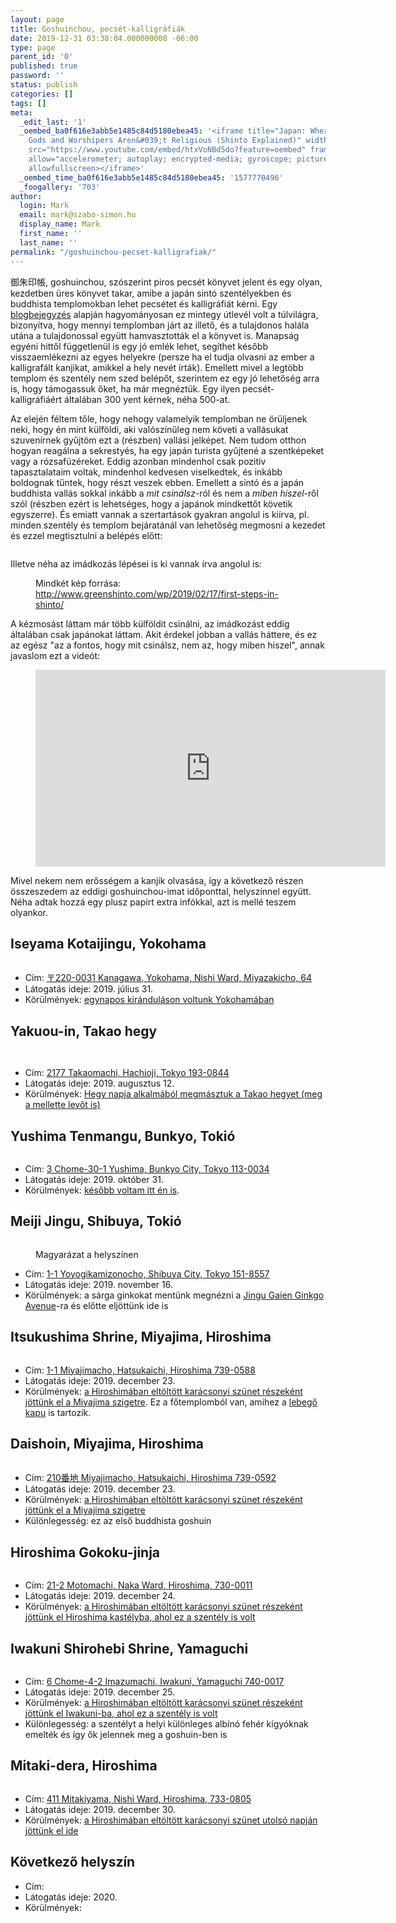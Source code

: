 ```yaml
---
layout: page
title: Goshuinchou, pecsét-kalligráfiák
date: 2019-12-31 03:38:04.000000000 -06:00
type: page
parent_id: '0'
published: true
password: ''
status: publish
categories: []
tags: []
meta:
  _edit_last: '1'
  _oembed_ba0f616e3abb5e1485c84d5180ebea45: '<iframe title="Japan: Where Gods Aren&#039;t
    Gods and Worshipers Aren&#039;t Religious (Shinto Explained)" width="660" height="371"
    src="https://www.youtube.com/embed/htxVoNBd5do?feature=oembed" frameborder="0"
    allow="accelerometer; autoplay; encrypted-media; gyroscope; picture-in-picture"
    allowfullscreen></iframe>'
  _oembed_time_ba0f616e3abb5e1485c84d5180ebea45: '1577770496'
  _foogallery: '703'
author:
  login: Mark
  email: mark@szabo-simon.hu
  display_name: Mark
  first_name: ''
  last_name: ''
permalink: "/goshuinchou-pecset-kalligrafiak/"
---
```

<p><!-- wp:paragraph --></p>
<p>御朱印帳, goshuinchou, szószerint piros pecsét könyvet jelent és egy olyan, kezdetben üres könyvet takar, amibe a japán sintó szentélyekben és buddhista templomokban lehet pecsétet és kalligráfiát kérni. Egy <a href="https://jinjameguri.wordpress.com/goshuinchou/">blogbejegyzés</a> alapján hagyományosan ez mintegy útlevél volt a túlvilágra, bizonyítva, hogy mennyi templomban járt az illető, és a tulajdonos halála utána a tulajdonossal együtt hamvasztották el a könyvet is. Manapság egyéni hittől függetlenül is egy jó emlék lehet, segíthet később visszaemlékezni az egyes helyekre (persze ha el tudja olvasni az ember a kalligrafált kanjikat, amikkel a hely nevét írták). Emellett mivel a legtöbb templom és szentély nem szed belépőt, szerintem ez egy jó lehetőség arra is, hogy támogassuk őket, ha már megnéztük. Egy ilyen pecsét-kalligráfiáért általában 300 yent kérnek, néha 500-at.</p>
<p><!-- /wp:paragraph --></p>
<p><!-- wp:paragraph --></p>
<p>Az elején féltem tőle, hogy nehogy valamelyik templomban ne örüljenek neki, hogy én mint külföldi, aki valószínűleg nem követi a vallásukat szuvenírnek gyűjtöm ezt a (részben) vallási jelképet. Nem tudom otthon hogyan reagálna a sekrestyés, ha egy japán turista gyűjtené a szentképeket vagy a rózsafüzéreket. Eddig azonban mindenhol csak pozitív tapasztalataim voltak, mindenhol kedvesen viselkedtek, és inkább boldognak tűntek, hogy részt veszek ebben. Emellett a sintó és a japán buddhista vallás sokkal inkább a <em>mit csinálsz</em>-ról és nem a <em>miben hiszel</em>-ről szól (részben ezért is lehetséges, hogy a japánok mindkettőt követik egyszerre). És emiatt vannak a szertartások gyakran angolul is kiírva, pl. minden szentély és templom bejáratánál van lehetőség megmosni a kezedet és ezzel megtisztulni a belépés előtt: </p>
<p><!-- /wp:paragraph --></p>
<p><!-- wp:image {"sizeSlug":"large"} --></p>
<figure class="wp-block-image size-large"><img src="{{ site.baseurl }}/assets/legacyimages/2019/12/IMG_1681.jpg" alt="" /></figure>
<p><!-- /wp:image --></p>
<p><!-- wp:paragraph --></p>
<p>Illetve néha az imádkozás lépései is ki vannak írva angolul is:</p>
<p><!-- /wp:paragraph --></p>
<p><!-- wp:image {"sizeSlug":"large"} --></p>
<figure class="wp-block-image size-large"><img src="{{ site.baseurl }}/assets/legacyimages/2019/12/IMG_4779.jpg" alt="" /><br />
<figcaption>Mindkét kép forrása: <a href="http://www.greenshinto.com/wp/2019/02/17/first-steps-in-shinto/">http://www.greenshinto.com/wp/2019/02/17/first-steps-in-shinto/</a></figcaption>
</figure>
<p><!-- /wp:image --></p>
<p><!-- wp:paragraph --></p>
<p>A kézmosást láttam már több külföldit csinálni, az imádkozást eddig általában csak japánokat láttam. Akit érdekel jobban a vallás háttere, és ez az egész "az a fontos, hogy mit csinálsz, nem az, hogy miben hiszel", annak javaslom ezt a videót:</p>
<p><!-- /wp:paragraph --></p>
<p><!-- wp:core-embed/youtube {"url":"https://www.youtube.com/watch?v=htxVoNBd5do","type":"video","providerNameSlug":"youtube","className":"wp-embed-aspect-16-9 wp-has-aspect-ratio"} --></p>
<figure class="wp-block-embed-youtube wp-block-embed is-type-video is-provider-youtube wp-embed-aspect-16-9 wp-has-aspect-ratio">
<iframe width="560" height="315" src="https://www.youtube-nocookie.com/embed/htxVoNBd5do" title="YouTube video player" frameborder="0" allow="accelerometer; autoplay; clipboard-write; encrypted-media; gyroscope; picture-in-picture" allowfullscreen></iframe>
</figure>
<p><!-- /wp:core-embed/youtube --></p>
<p><!-- wp:paragraph --></p>
<p>Mivel nekem nem erősségem a kanjik olvasása, így a következő részen összeszedem az eddigi goshuinchou-imat időponttal, helyszínnel együtt. Néha adtak hozzá egy plusz papírt extra infókkal, azt is mellé teszem olyankor.</p>
<p><!-- /wp:paragraph --></p>
<p><!-- wp:heading --></p>
<h2>Iseyama Kotaijingu, Yokohama</h2>
<p><!-- /wp:heading --></p>
<p><!-- wp:image {"id":691,"sizeSlug":"large"} --></p>
<figure class="wp-block-image size-large"><img src="{{ site.baseurl }}/assets/legacyimages/2019/12/IMG_20191231_101615-1024x768.jpg" alt="" class="wp-image-691" /></figure>
<p><!-- /wp:image --></p>
<p><!-- wp:list --></p>
<ul>
<li>Cím: <a href="https://www.google.com/maps/place/Iseyama+Kotaijingu/@35.4496269,139.6206467,14z/data=!4m5!3m4!1s0x60185c613132b093:0xe58e85fce7da7db0!8m2!3d35.4505367!4d139.6263921">〒220-0031 Kanagawa, Yokohama, Nishi Ward, Miyazakicho, 64</a> </li>
<li>Látogatás ideje: 2019. július 31.</li>
<li>Körülmények: <a href="/2019/07/31/yokohama/">egynapos kiránduláson voltunk Yokohamában</a></li>
</ul>
<p><!-- /wp:list --></p>
<p><!-- wp:heading --></p>
<h2>Yakuou-in, Takao hegy</h2>
<p><!-- /wp:heading --></p>
<p><!-- wp:image {"id":692,"sizeSlug":"large"} --></p>
<figure class="wp-block-image size-large"><img src="{{ site.baseurl }}/assets/legacyimages/2019/12/IMG_20191231_101740-1024x768.jpg" alt="" class="wp-image-692" /></figure>
<p><!-- /wp:image --></p>
<p><!-- wp:image {"id":693,"sizeSlug":"large"} --></p>
<figure class="wp-block-image size-large"><img src="{{ site.baseurl }}/assets/legacyimages/2019/12/IMG_20191231_101800-scaled-e1577771872900-768x1024.jpg" alt="" class="wp-image-693" /></figure>
<p><!-- /wp:image --></p>
<p><!-- wp:list --></p>
<ul>
<li>Cím: <a href="https://www.google.com/maps/place/Yakuou-in/@35.6259862,139.2468131,16.4z/data=!4m5!3m4!1s0x6019197db72a655b:0xc0459eb21c1af97!8m2!3d35.6258029!4d139.2502525">2177 Takaomachi, Hachioji, Tokyo 193-0844</a></li>
<li>Látogatás ideje: 2019. augusztus 12.</li>
<li>Körülmények: <a href="/2019/08/16/takao-hegy-avagy-hogyan-jartuk-le-a-labunk/">Hegy napja alkalmából megmásztuk a Takao hegyet (meg a mellette levőt is)</a></li>
</ul>
<p><!-- /wp:list --></p>
<p><!-- wp:heading --></p>
<h2>Yushima Tenmangu, Bunkyo, Tokió</h2>
<p><!-- /wp:heading --></p>
<p><!-- wp:image {"id":694,"sizeSlug":"large"} --></p>
<figure class="wp-block-image size-large"><img src="{{ site.baseurl }}/assets/legacyimages/2019/12/IMG_20191231_101846-768x1024.jpg" alt="" class="wp-image-694" /></figure>
<p><!-- /wp:image --></p>
<p><!-- wp:list --></p>
<ul>
<li>Cím: <a href="https://www.google.com/maps/place/Yushima+Tenmangu/@35.7081383,139.7680042,17.19z/data=!4m5!3m4!1s0x60188c2179792993:0xbae1fad02c5ee1d5!8m2!3d35.7077817!4d139.7682314">3 Chome-30-1 Yushima, Bunkyo City, Tokyo 113-0034</a></li>
<li>Látogatás ideje: 2019. október 31.</li>
<li>Körülmények: <a href="/2019/11/10/krizantem-fesztival-majom-es-a-beatles/">később voltam itt én is</a>.</li>
</ul>
<p><!-- /wp:list --></p>
<p><!-- wp:heading --></p>
<h2>Meiji Jingu, Shibuya, Tokió</h2>
<p><!-- /wp:heading --></p>
<p><!-- wp:image {"id":695,"sizeSlug":"large"} --></p>
<figure class="wp-block-image size-large"><img src="{{ site.baseurl }}/assets/legacyimages/2019/12/IMG_20191231_101924-scaled-e1577772935648-768x1024.jpg" alt="" class="wp-image-695" /></figure>
<p><!-- /wp:image --></p>
<p><!-- wp:image {"id":696,"sizeSlug":"large"} --></p>
<figure class="wp-block-image size-large"><img src="{{ site.baseurl }}/assets/legacyimages/2019/12/IMG_20191116_104649-1024x768.jpg" alt="" class="wp-image-696" /><br />
<figcaption>Magyarázat a helyszínen</figcaption>
</figure>
<p><!-- /wp:image --></p>
<p><!-- wp:list --></p>
<ul>
<li>Cím: <a href="https://www.google.com/maps/place/Meiji+Jingu/@35.6763137,139.6937191,15.28z/data=!4m5!3m4!1s0x60188cb79a4c26e5:0x8fca893849103f73!8m2!3d35.6764024!4d139.699316">1-1 Yoyogikamizonocho, Shibuya City, Tokyo 151-8557</a></li>
<li>Látogatás ideje: 2019. november 16.</li>
<li>Körülmények: a sárga ginkokat mentünk megnézni a <a href="https://www.google.com/maps/place/Jingu+Gaien+Ginkgo+Avenue/@35.6749797,139.7127503,15.36z/data=!4m5!3m4!1s0x60188c9afc587cfd:0xdfa0dacae2e42000!8m2!3d35.674448!4d139.7196981">Jingu Gaien Ginkgo Avenue</a>-ra és előtte eljöttünk ide is</li>
</ul>
<p><!-- /wp:list --></p>
<p><!-- wp:heading --></p>
<h2>Itsukushima Shrine, Miyajima, Hiroshima</h2>
<p><!-- /wp:heading --></p>
<p><!-- wp:image {"id":697,"sizeSlug":"large"} --></p>
<figure class="wp-block-image size-large"><img src="{{ site.baseurl }}/assets/legacyimages/2019/12/IMG_20191231_101937-scaled-e1577773380792-768x1024.jpg" alt="" class="wp-image-697" /></figure>
<p><!-- /wp:image --></p>
<p><!-- wp:list --></p>
<ul>
<li>Cím: <a href="https://www.google.com/maps/place/Itsukushima+Shrine/@34.2981773,132.3106223,15.2z/data=!4m12!1m6!3m5!1s0x60185c613132b093:0xe58e85fce7da7db0!2sIseyama+Kotaijingu!8m2!3d35.4505367!4d139.6263921!3m4!1s0x601ae3047ec76d8f:0x357228f7d0b5d590!8m2!3d34.2959877!4d132.3198268">1-1 Miyajimacho, Hatsukaichi, Hiroshima 739-0588</a></li>
<li>Látogatás ideje: 2019. december 23.</li>
<li>Körülmények: <a href="/2019/12/26/hiroshima-3-nap-miyajima/">a Hiroshimában eltöltött karácsonyi szünet részeként jöttünk el a Miyajima szigetre</a>. Ez a főtemplomból van, amihez a <a href="https://www.google.com/maps/place/Itsukushima+Floating+Torii+Gate+(Temporarily+Under+Construction)/@34.2973092,132.3181276,15z/data=!4m5!3m4!1s0x0:0xea24e9736cdf923d!8m2!3d34.2973092!4d132.3181276">lebegő kapu</a> is tartozik.</li>
</ul>
<p><!-- /wp:list --></p>
<p><!-- wp:heading --></p>
<h2>Daishoin, Miyajima, Hiroshima</h2>
<p><!-- /wp:heading --></p>
<p><!-- wp:image {"id":699,"sizeSlug":"large"} --></p>
<figure class="wp-block-image size-large"><img src="{{ site.baseurl }}/assets/legacyimages/2019/12/IMG_20191231_102032-1024x768.jpg" alt="" class="wp-image-699" /></figure>
<p><!-- /wp:image --></p>
<p><!-- wp:list --></p>
<ul>
<li>Cím: <a href="https://www.google.com/maps/place/Daishoin/@34.2920477,132.3162849,17z/data=!3m1!4b1!4m5!3m4!1s0x355ab0cbbbdfc909:0xba3e1966c707fc3f!8m2!3d34.2920477!4d132.3184736">210番地 Miyajimacho, Hatsukaichi, Hiroshima 739-0592</a></li>
<li>Látogatás ideje: 2019. december 23.</li>
<li>Körülmények: <a href="/2019/12/26/hiroshima-3-nap-miyajima/">a Hiroshimában eltöltött karácsonyi szünet részeként jöttünk el a Miyajima szigetre</a></li>
<li>Különlegesség: ez az első buddhista goshuin</li>
</ul>
<p><!-- /wp:list --></p>
<p><!-- wp:heading --></p>
<h2>Hiroshima Gokoku-jinja</h2>
<p><!-- /wp:heading --></p>
<p><!-- wp:image {"id":700,"sizeSlug":"large"} --></p>
<figure class="wp-block-image size-large"><img src="{{ site.baseurl }}/assets/legacyimages/2019/12/IMG_20191231_102058-768x1024.jpg" alt="" class="wp-image-700" /></figure>
<p><!-- /wp:image --></p>
<p><!-- wp:list --></p>
<ul>
<li>Cím: <a href="https://www.google.com/maps/place/Hiroshima+Gokoku-jinja/@34.4012178,132.457612,18z/data=!3m1!4b1!4m5!3m4!1s0x355a98a73c9c6853:0xc160f3c05c35b673!8m2!3d34.4012178!4d132.458721">21-2 Motomachi, Naka Ward, Hiroshima, 730-0011</a></li>
<li>Látogatás ideje: 2019. december 24.</li>
<li>Körülmények: <a href="/2019/12/27/hiroshima-4-nap/">a Hiroshimában eltöltött karácsonyi szünet részeként jöttünk el Hiroshima kastélyba, ahol ez a szentély is volt</a></li>
</ul>
<p><!-- /wp:list --></p>
<p><!-- wp:heading --></p>
<h2>Iwakuni Shirohebi Shrine, Yamaguchi</h2>
<p><!-- /wp:heading --></p>
<p><!-- wp:image {"id":702,"sizeSlug":"large"} --></p>
<figure class="wp-block-image size-large"><img src="{{ site.baseurl }}/assets/legacyimages/2019/12/IMG_20191231_102120-768x1024.jpg" alt="" class="wp-image-702" /></figure>
<p><!-- /wp:image --></p>
<p><!-- wp:list --></p>
<ul>
<li>Cím: <a href="https://www.google.com/maps/place/Iwakuni+Shirohebi+Shrine/@34.1635046,132.2104523,17z/data=!3m1!4b1!4m5!3m4!1s0x354535bc60ee1105:0x6f3ab481197cffd6!8m2!3d34.1635046!4d132.212641">6 Chome-4-2 Imazumachi, Iwakuni, Yamaguchi 740-0017</a></li>
<li>Látogatás ideje: 2019. december 25.</li>
<li>Körülmények: <a href="https://www.google.com/maps/place/Iwakuni+Shirohebi+Shrine/@34.1635046,132.2104523,17z/data=!3m1!4b1!4m5!3m4!1s0x354535bc60ee1105:0x6f3ab481197cffd6!8m2!3d34.1635046!4d132.212641">a Hiroshimában eltöltött karácsonyi szünet részeként jöttünk el Iwakuni-ba, ahol ez a szentély is volt</a></li>
<li>Különlegesség: a szentélyt a helyi különleges albínó fehér kígyóknak emelték és így ők jelennek meg a goshuin-ben is</li>
</ul>
<p><!-- /wp:list --></p>
<p><!-- wp:heading --></p>
<h2>Mitaki-dera, Hiroshima</h2>
<p><!-- /wp:heading --></p>
<p><!-- wp:image {"id":703,"sizeSlug":"large"} --></p>
<figure class="wp-block-image size-large"><img src="{{ site.baseurl }}/assets/legacyimages/2019/12/IMG_20191231_102145-1024x768.jpg" alt="" class="wp-image-703" /></figure>
<p><!-- /wp:image --></p>
<p><!-- wp:list --></p>
<ul>
<li>Cím: <a href="https://www.google.com/maps/place/Mitaki-dera/@34.4201433,132.4362202,17z/data=!3m1!4b1!4m5!3m4!1s0x355a98892f3b29cb:0xf3634911849a7b66!8m2!3d34.4201433!4d132.4384089">411 Mitakiyama, Nishi Ward, Hiroshima, 733-0805</a></li>
<li>Látogatás ideje: 2019. december 30.</li>
<li>Körülmények: <a href="https://japan.szabo-simon.hu/?p=680">a Hiroshimában eltöltött karácsonyi szünet utolsó napján jöttünk el ide</a></li>
</ul>
<p><!-- /wp:list --></p>
<p><!-- wp:heading --></p>
<h2>Következő helyszín</h2>
<p><!-- /wp:heading --></p>
<p><!-- wp:list --></p>
<ul>
<li>Cím: </li>
<li>Látogatás ideje: 2020. </li>
<li>Körülmények:</li>
</ul>
<p><!-- /wp:list --></p>
